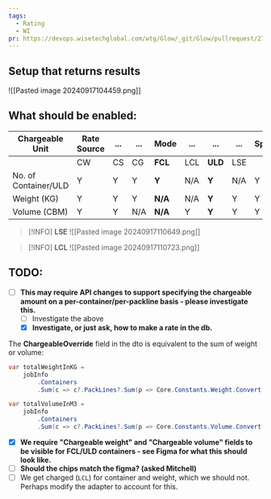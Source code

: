 ```yaml
---
tags:
  - Rating
  - WI
pr: https://devops.wisetechglobal.com/wtg/Glow/_git/Glow/pullrequest/271830
---
```

## Setup that returns results
![[Pasted image 20240917104459.png]]
## What should be enabled:

| Chargeable Unit      | Rate Source | ... | ... | Mode    | ... | ...     | ... | Spot |
| -------------------- | ----------- | --- | --- | ------- | --- | ------- | --- | ---- |
|                      | CW          | CS  | CG  | **FCL** | LCL | **ULD** | LSE |      |
| No. of Container/ULD | Y           | Y   | Y   | **Y**   | N/A | **Y**   | N/A | Y    |
| Weight (KG)          | Y           | Y   | Y   | **N/A** | N/A | **Y**   | Y   | Y    |
| Volume (CBM)         | Y           | Y   | N/A | **N/A** | Y   | **Y**   | Y   | Y    |
> [!INFO] **LSE**
> ![[Pasted image 20240917110649.png]]

> [!INFO] **LCL**
> ![[Pasted image 20240917110723.png]]

## TODO:
- [ ] **This may require API changes to support specifying the chargeable amount on a per-container/per-packline basis - please investigate this.**
	- [ ] Investigate the above
	- [x] **Investigate, or just ask, how to make a rate in the db.**

The **ChargeableOverride** field in the dto is equivalent to the sum of weight or volume:
```csharp
var totalWeightInKG = 
	jobInfo
		.Containers
		.Sum(c => c?.PackLines?.Sum(p => Core.Constants.Weight.Convert(p?.Weight ?? 0, p?.WeightUnit ?? Core.Constants.Weight.Kilograms, Core.Constants.Weight.Kilograms)));

var totalVolumeInM3 = 
	jobInfo
		.Containers
		.Sum(c => c?.PackLines?.Sum(p => Core.Constants.Volume.Convert(p?.Volume ?? 0, p?.VolumeUnit ?? Core.Constants.Volume.CubicMetres, Core.Constants.Volume.CubicMetres)));
```

- [x] **We require "Chargeable weight" and "Chargeable volume" fields to be visible for FCL/ULD containers - see Figma for what this should look like.**
- [ ] **Should the chips match the figma? (asked Mitchell)**
- [ ] We get charged (`LCL`) for container and weight, which we should not. Perhaps modify the adapter to account for this.